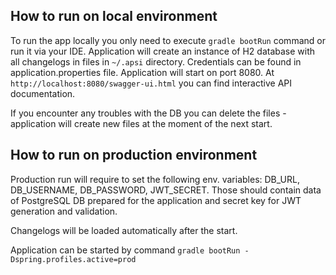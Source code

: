 ## How to run on local environment
To run the app locally you only need to execute ```gradle bootRun``` command or 
run it via your IDE. Application will create an instance of H2 database with all
changelogs in files in  ```~/.apsi``` directory. Credentials can be found in application.properties file.
Application will start on port 8080. At ```http://localhost:8080/swagger-ui.html``` 
you can find interactive API documentation.

If you encounter any troubles with the DB you can delete the files - application will 
create new files at the moment of the next start.

## How to run on production environment
Production run will require to set the following env. variables: DB_URL, DB_USERNAME, 
DB_PASSWORD, JWT_SECRET. Those should contain data of PostgreSQL DB prepared for the application
and secret key for JWT generation and validation. 

Changelogs will be loaded automatically after the start. 

Application can be started by command ```gradle bootRun -Dspring.profiles.active=prod```

 
